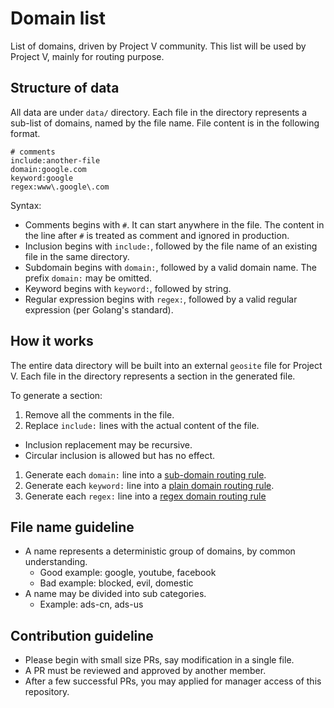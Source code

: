 # Domain list

List of domains, driven by Project V community. This list will be used by Project V, mainly for routing purpose.

## Structure of data

All data are under `data/` directory. Each file in the directory represents a sub-list of domains, named by the file name. File content is in the following format.

```
# comments
include:another-file
domain:google.com
keyword:google
regex:www\.google\.com
```

Syntax:

* Comments begins with `#`. It can start anywhere in the file. The content in the line after `#` is treated as comment and ignored in production.
* Inclusion begins with `include:`, followed by the file name of an existing file in the same directory.
* Subdomain begins with `domain:`, followed by a valid domain name. The prefix `domain:` may be omitted.
* Keyword begins with `keyword:`, followed by string.
* Regular expression begins with `regex:`, followed by a valid regular expression (per Golang's standard).

## How it works

The entire data directory will be built into an external `geosite` file for Project V. Each file in the directory represents a section in the generated file.

To generate a section:

1. Remove all the comments in the file.
1. Replace `include:` lines with the actual content of the file.
  * Inclusion replacement may be recursive.
  * Circular inclusion is allowed but has no effect.
1. Generate each `domain:` line into a [sub-domain routing rule](https://github.com/v2ray/v2ray-core/blob/master/app/router/config.proto#L21).
1. Generate each `keyword:` line into a [plain domain routing rule](https://github.com/v2ray/v2ray-core/blob/master/app/router/config.proto#L17).
1. Generate each `regex:` line into a [regex domain routing rule](https://github.com/v2ray/v2ray-core/blob/master/app/router/config.proto#L19)

## File name guideline

* A name represents a deterministic group of domains, by common understanding.
  * Good example: google, youtube, facebook
  * Bad example: blocked, evil, domestic
* A name may be divided into sub categories.
  * Example: ads-cn, ads-us

## Contribution guideline

* Please begin with small size PRs, say modification in a single file.
* A PR must be reviewed and approved by another member.
* After a few successful PRs, you may applied for manager access of this repository.
